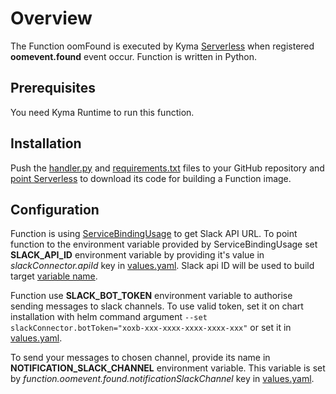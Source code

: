 # Overview

The Function oomFound is executed by Kyma [Serverless](https://kyma-project.io/docs/components/serverless/) when registered **oomevent.found** event occur. Function is written in Python.

## Prerequisites

You need Kyma Runtime to run this function.

## Installation

Push the [handler.py](handler.py) and [requirements.txt](requirements.txt) files to your GitHub repository and [point Serverless](https://kyma-project.io/docs/components/serverless/#tutorials-create-a-function-from-git-repository-sources) to download its code for building a Function image.

## Configuration

Function is using [ServiceBindingUsage](https://kyma-project.io/docs/components/serverless/#tutorials-bind-a-service-instance-to-a-function) to get Slack API URL. To point function to the environment variable provided by ServiceBindingUsage set **SLACK_API_ID** environment variable by providing it's value in *slackConnector.apiId* key in [values.yaml](../pubsubConnector/values.yaml). Slack api ID will be used to build target [variable name](https://github.com/kyma-project/test-infra/blob/5f6e98dd0cf692156a0d1caf9b3df5c27d39368d/development/pubsub-connector/oomFoundFunction/handler.py#L15).

Function use **SLACK_BOT_TOKEN** environment variable to authorise sending messages to slack channels. To use valid token, set it on chart installation with helm command argument `--set slackConnector.botToken="xoxb-xxx-xxxx-xxxx-xxxx-xxx"` or set it in [values.yaml](../pubsubConnector/values.yaml).

To send your messages to chosen channel, provide its name in **NOTIFICATION_SLACK_CHANNEL** environment variable. This variable is set by *function.oomevent.found.notificationSlackChannel* key in [values.yaml](../pubsubConnector/values.yaml).
